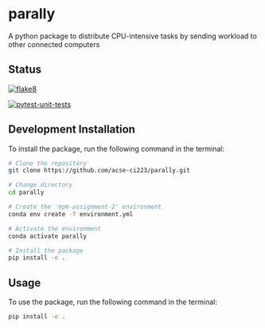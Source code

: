 # parally
A python package to distribute CPU-intensive tasks by sending workload to other connected computers

## Status

[![flake8](https://github.com/acse-ci223/parally/actions/workflows/flake8.yml/badge.svg)](https://github.com/acse-ci223/parally/actions/workflows/flake8.yml)

[![pytest-unit-tests](https://github.com/acse-ci223/parally/actions/workflows/pytest-unit-tests.yml/badge.svg)](https://github.com/acse-ci223/parally/actions/workflows/pytest-unit-tests.yml)


## Development Installation

To install the package, run the following command in the terminal:

```bash
# Clone the repository
git clone https://github.com/acse-ci223/parally.git

# Change directory
cd parally

# Create the 'mpm-assignment-2' environment
conda env create -f environment.yml

# Activate the environment
conda activate parally

# Install the package
pip install -e .
```

## Usage

To use the package, run the following command in the terminal:

```bash
pip install -e .
```